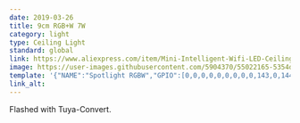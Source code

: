 ```yaml
---
date: 2019-03-26
title: 9cm RGB+W 7W
category: light
type: Ceiling Light
standard: global
link: https://www.aliexpress.com/item/Mini-Intelligent-Wifi-LED-Ceiling-Lights-RGB-W-Dimmable-7W-APP-Remote-Control-Foyer-Bedroom-Hallway/32970274710.html
image: https://user-images.githubusercontent.com/5904370/55022165-5354de80-4ffa-11e9-95b5-80428ab68ded.png
template: '{"NAME":"Spotlight RGBW","GPIO":[0,0,0,0,0,0,0,0,0,143,0,144,0],"FLAG":0,"BASE":27}' 
link_alt: 
---
```

Flashed with Tuya-Convert.






